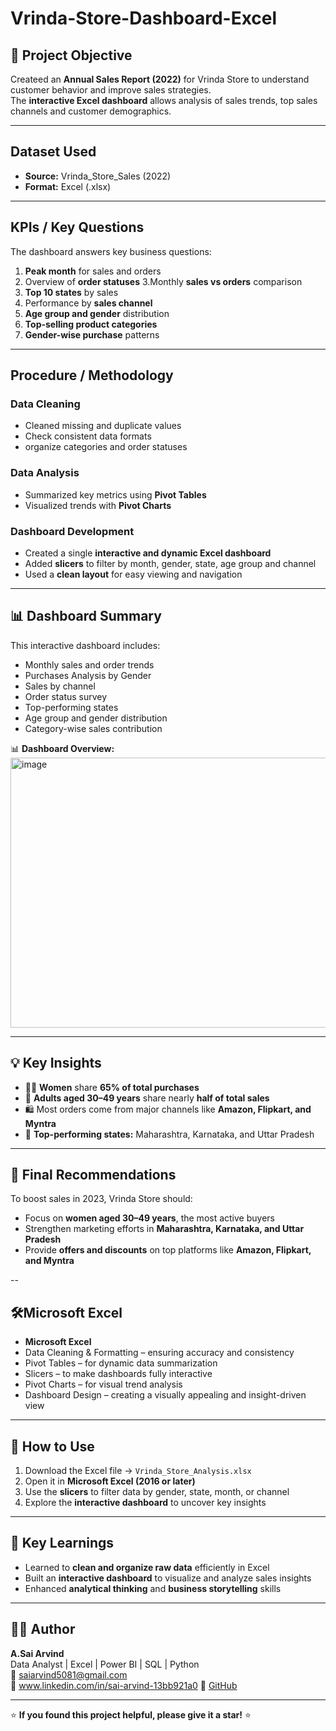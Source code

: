 # Vrinda-Store-Dashboard-Excel

## 📶 Project Objective
Createed an **Annual Sales Report (2022)** for Vrinda Store to understand customer behavior and improve sales strategies.  
The **interactive Excel dashboard** allows analysis of sales trends, top sales channels and customer demographics.

---

## Dataset Used
- **Source:** Vrinda_Store_Sales (2022)  
- **Format:** Excel (.xlsx)  

---

## KPIs / Key Questions 
The dashboard answers key business questions:   
1. **Peak month** for sales and orders
2. Overview of **order statuses**
3.Monthly **sales vs orders** comparison 
4. **Top 10 states** by sales    
5. Performance by **sales channel**
6. **Age group and gender** distribution 
7. **Top-selling product categories**
8. **Gender-wise purchase** patterns 


---

## Procedure / Methodology

### Data Cleaning
- Cleaned missing and duplicate values
- Check consistent data formats   
- organize categories and order statuses  



### Data Analysis
- Summarized key metrics using **Pivot Tables**  
- Visualized trends with **Pivot Charts**  



### Dashboard Development
- Created a single **interactive and dynamic Excel dashboard**  
- Added **slicers** to filter by month, gender, state, age group and channel  
- Used a **clean layout** for easy viewing and navigation  

---

  ## 📊 Dashboard Summary
This interactive dashboard includes:  
- Monthly sales and order trends  
- Purchases Analysis by Gender
- Sales by channel      
- Order status survey
- Top-performing states  
- Age group and gender distribution
- Category-wise sales contribution  


📊 **Dashboard Overview:** 
<img width="1074" height="432" alt="image" src="https://github.com/user-attachments/assets/daad1e8e-b92b-4bec-bcfb-9de4c41f433c" />


---

## 💡 Key Insights
- 🤷‍♀️ **Women** share **65% of total purchases**
- 🎯 **Adults aged 30–49 years** share nearly **half of total sales**
- 🛍️ Most orders come from major channels like **Amazon, Flipkart, and Myntra**  
- 📍 **Top-performing states:** Maharashtra, Karnataka, and Uttar Pradesh 


---

## 🧠 Final Recommendations
To boost sales in 2023, Vrinda Store should:  
- Focus on **women aged 30–49 years**, the most active buyers  
- Strengthen marketing efforts in **Maharashtra, Karnataka, and Uttar Pradesh**  
- Provide **offers and discounts** on top platforms like **Amazon, Flipkart, and Myntra**  


--

## 🛠️Microsoft Excel
- **Microsoft Excel**
 -  Data Cleaning & Formatting – ensuring accuracy and consistency 
 -  Pivot Tables – for dynamic data summarization
 -  Slicers – to make dashboards fully interactive
 -  Pivot Charts – for visual trend analysis
 -  Dashboard Design – creating a visually appealing and insight-driven view
   
---


## 🚀 How to Use
1. Download the Excel file → `Vrinda_Store_Analysis.xlsx`  
2. Open it in **Microsoft Excel (2016 or later)**  
3. Use the **slicers** to filter data by gender, state, month, or channel  
4. Explore the **interactive dashboard** to uncover key insights  


---

  ## 📘 Key Learnings
- Learned to **clean and organize raw data** efficiently in Excel  
- Built an **interactive dashboard** to visualize and analyze sales insights  
- Enhanced **analytical thinking** and **business storytelling** skills

---

## 👨‍💻 Author
**A.Sai Arvind**  
Data Analyst | Excel | Power BI | SQL | Python  
📧 [saiarvind5081@gmail.com](mailto:saiarvind5081@gmail.com)  
🔗 www.linkedin.com/in/sai-arvind-13bb921a0
🔗 [GitHub](https://github.com/Sai-Arvind)

---

⭐ **If you found this project helpful, please give it a star!** ⭐

